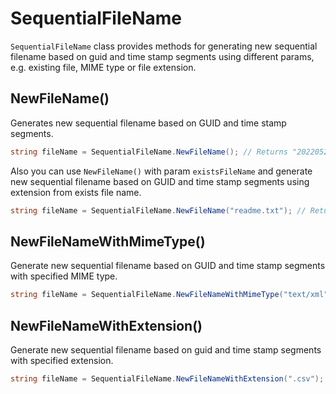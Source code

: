 # SequentialFileName

`SequentialFileName` class provides methods for generating new sequential filename based on guid and time stamp segments using different params, e.g. existing file, MIME type or file extension.

## NewFileName()

Generates new sequential filename based on GUID and time stamp segments.

```csharp
string fileName = SequentialFileName.NewFileName(); // Returns "20220526232825-b4970420ac3a4370b3b8ff6021f01a4c".
```

Also you can use `NewFileName()` with param `existsFileName` and generate new sequential filename based on GUID and time stamp segments using extension from exists file name.

```csharp
string fileName = SequentialFileName.NewFileName("readme.txt"); // Returns "20220526232825-b4970420ac3a4370b3b8ff6021f01a4c.txt".
```

## NewFileNameWithMimeType()

Generate new sequential filename based on GUID and time stamp segments with specified MIME type.

```csharp
string fileName = SequentialFileName.NewFileNameWithMimeType("text/xml"); // Returns "20220526232825-b4970420ac3a4370b3b8ff6021f01a4c.xml".
```

## NewFileNameWithExtension()

Generate new sequential filename based on guid and time stamp segments with specified extension.

```csharp
string fileName = SequentialFileName.NewFileNameWithExtension(".csv"); // Returns "20220526232825-b4970420ac3a4370b3b8ff6021f01a4c.csv".
```